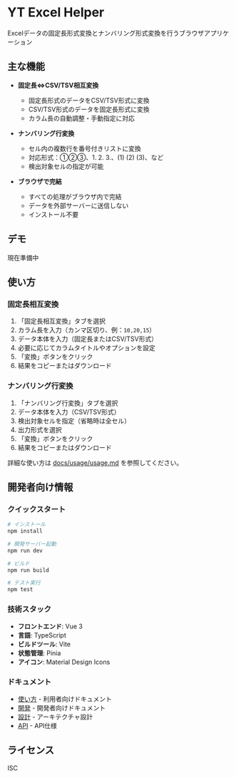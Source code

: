 # YT Excel Helper

Excelデータの固定長形式変換とナンバリング形式変換を行うブラウザアプリケーション

## 主な機能

- **固定長⇔CSV/TSV相互変換**
  - 固定長形式のデータをCSV/TSV形式に変換
  - CSV/TSV形式のデータを固定長形式に変換
  - カラム長の自動調整・手動指定に対応

- **ナンバリング行変換**
  - セル内の複数行を番号付きリストに変換
  - 対応形式：①②③、1. 2. 3.、(1) (2) (3)、など
  - 検出対象セルの指定が可能

- **ブラウザで完結**
  - すべての処理がブラウザ内で完結
  - データを外部サーバーに送信しない
  - インストール不要

## デモ

現在準備中

## 使い方

### 固定長相互変換

1. 「固定長相互変換」タブを選択
2. カラム長を入力（カンマ区切り、例：`10,20,15`）
3. データ本体を入力（固定長またはCSV/TSV形式）
4. 必要に応じてカラムタイトルやオプションを設定
5. 「変換」ボタンをクリック
6. 結果をコピーまたはダウンロード

### ナンバリング行変換

1. 「ナンバリング行変換」タブを選択
2. データ本体を入力（CSV/TSV形式）
3. 検出対象セルを指定（省略時は全セル）
4. 出力形式を選択
5. 「変換」ボタンをクリック
6. 結果をコピーまたはダウンロード

詳細な使い方は [docs/usage/usage.md](docs/usage/usage.md) を参照してください。

## 開発者向け情報

### クイックスタート

```bash
# インストール
npm install

# 開発サーバー起動
npm run dev

# ビルド
npm run build

# テスト実行
npm test
```

### 技術スタック

- **フロントエンド**: Vue 3
- **言語**: TypeScript
- **ビルドツール**: Vite
- **状態管理**: Pinia
- **アイコン**: Material Design Icons

### ドキュメント

- [使い方](docs/usage/usage.md) - 利用者向けドキュメント
- [開発](docs/dev/dev.md) - 開発者向けドキュメント
- [設計](docs/design/design.md) - アーキテクチャ設計
- [API](docs/api/api.md) - API仕様

## ライセンス

ISC
